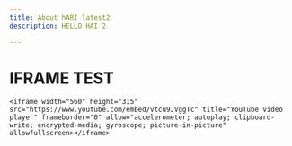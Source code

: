 ```yaml
---
title: About hARI latest2
description: HELLO HAI 2

---
```

<h1>IFRAME TEST</h1>

    <iframe width="560" height="315" src="https://www.youtube.com/embed/vtcu9JVggTc" title="YouTube video player" frameborder="0" allow="accelerometer; autoplay; clipboard-write; encrypted-media; gyroscope; picture-in-picture" allowfullscreen></iframe>